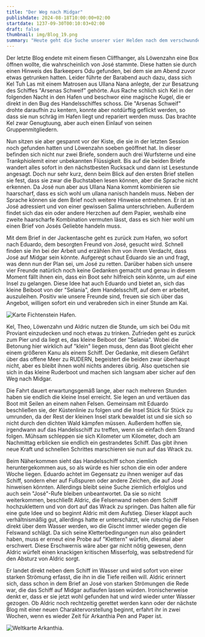 ```yaml
---
title: "Der Weg nach Midgar"
publishdate: 2024-08-18T10:00:00+02:00
startdate: 1237-09-30T00:10:03+02:00
draft: false
thumbnail: img/Blog_19.png
summary: "Heute geht die Suche unserer vier Helden nach dem verschwundenen Matrosen José weiter. Hierbei stoßen sie schnell auf ein Rätsel, welches Aldric allerdings im Handumdrehen löst. Welche Informationen sie durch das Rätsel erhalten und wie sie die Lösung auf die Insel Midgar führt, erfahrt ihr hier:"
---
```


Der letzte Blog endete mit einem fiesen Cliffhanger, als Löwenzahn eine Box öffnen wollte, die wahrscheinlich von José stammte. Diese hatten sie durch einen Hinweis des Barkeepers Odu gefunden, bei dem sie am Abend zuvor etwas getrunken hatten. Leider führte der Barabend auch dazu, dass sich Kel Tuh Las mit einem Matrosen aus Ullana Nana anlegte, der zur Besatzung des Schiffes "Arsenas Schweif" gehörte. Aus Rache schlich sich Kel in der folgenden Nacht in den Hafen und beschwor eine magische Kugel, die er direkt in den Bug des Handelsschiffes schoss. Die "Arsenas Schweif" drohte daraufhin zu kentern, konnte aber notdürftig geflickt werden, so dass sie nun schräg im Hafen liegt und repariert werden muss. Das brachte Kel zwar Genugtuung, aber auch einen Einlauf von seinen Gruppenmitgliedern.

Nun sitzen sie aber gespannt vor der Kiste, die sie in der letzten Session noch gefunden hatten und Löwenzahn soeben geöffnet hat. In dieser befinden sich nicht nur zwei Briefe, sondern auch drei Wurfsterne und eine Trankphiolemit einer unbekannten Flüssigkeit. Bis auf die beiden Briefe wandert alles sofort in den nächstbesten Rucksack und dann ist Lesestunde angesagt. Doch nur sehr kurz, denn beim Blick auf den ersten Brief stellen sie fest, dass sie zwar die Buchstaben lesen können, aber die Sprache nicht erkennen. Da José nun aber aus Ullana Nana kommt kombinieren sie haarscharf, dass es sich wohl um ullana nanisch handeln muss. Neben der Sprache können sie dem Brief noch weitere Hinweise entnehmen. Er ist an José adressiert und von einer gewissen Salima unterschrieben. Außerdem findet sich das ein oder andere Herzchen auf dem Papier, weshalb eine zweite haarscharfe Kombination vermuten lässt, dass es sich hier wohl um einen Brief von Josés Geliebte handeln muss. 

Mit dem Brief in der Jackentasche geht es zurück zum Hafen, wo sofort nach Eduardo, dem besorgten Freund von José, gesucht wird. Schnell finden sie ihn bei der Arbeit und erzählen ihm von ihrem Verdacht, dass José auf Midgar sein könnte. Aufgeregt schaut Eduardo sie an und fragt, was denn nun der Plan sei, um José zu retten. Darüber haben sich unsere vier Freunde natürlich noch keine Gedanken gemacht und genau in diesem Moment fällt ihnen ein, dass ein Boot sehr hilfreich sein könnte, um auf eine Insel zu gelangen. Diese Idee hat auch Eduardo und bietet an, sich das kleine Beiboot von der "Selania", dem Handelsschiff, auf dem er arbeitet, auszuleihen. Positiv wie unsere Freunde sind, freuen sie sich über das Angebot, willigen sofort ein und verabreden sich in einer Stunde am Kai. 

<div class="img-max center">
  <img class="img-fluid rounded" title="Karte Fichtenstein Hafen" alt="Karte Fichtenstein Hafen." src="/img/fichtenstein_hafen.jpg" />
</div>

Kel, Theo, Löwenzahn und Aldric nutzen die Stunde, um sich bei Odu mit Proviant einzudecken und noch etwas zu trinken. Zufrieden geht es zurück zum Pier und da liegt es, das kleine Beiboot der "Selania". Wobei die Betonung hier wirklich auf "klein" liegen muss, denn das Boot gleicht eher einem größeren Kanu als einem Schiff. Der Gedanke, mit diesem Gefährt über das offene Meer zu RUDERN, begeistert die beiden zwar überhaupt nicht, aber es bleibt ihnen wohl nichts anderes übrig. Also quetschen sie sich in das kleine Ruderboot und machen sich langsam aber sicher auf den Weg nach Midgar.

Die Fahrt dauert erwartungsgemäß lange, aber nach mehreren Stunden haben sie endlich die kleine Insel erreicht. Sie legen an und vertäuen das Boot mit Seilen an einem nahen Felsen. Gemeinsam mit Eduardo beschließen sie, der Küstenlinie zu folgen und die Insel Stück für Stück zu umrunden, da der Rest der kleinen Insel stark bewaldet ist und sie sich so nicht durch den dichten Wald kämpfen müssen. Außerdem hoffen sie, irgendwann auf das Handelsschiff zu treffen, wenn sie einfach dem Strand folgen. Mühsam schleppen sie sich Kilometer um Kilometer, doch am Nachmittag erblicken sie endlich ein gestrandetes Schiff. Das gibt ihnen neue Kraft und schnellen Schrittes marschieren sie nun auf das Wrack zu.

Beim Näherkommen sieht das Handelsschiff schon ziemlich heruntergekommen aus, so als würde es hier schon die ein oder andere Woche liegen. Eduardo achtet im Gegensatz zu ihnen weniger auf das Schiff, sondern eher auf Fußspuren oder andere Zeichen, die auf José hinweisen könnten. Allerdings bleibt seine Suche ziemlich erfolglos und auch sein "José"-Rufe bleiben unbeantwortet. Da sie so nicht weiterkommen, beschließt Aldric, die Felsenwand neben dem Schiff hochzuklettern und von dort auf das Wrack zu springen. Das halten alle für eine gute Idee und so beginnt Aldric mit dem Aufstieg. Dieser klappt auch verhältnismäßig gut, allerdings hatte er unterschätzt, wie rutschig die Felsen direkt über dem Wasser werden, wo die Gischt immer wieder gegen die Felswand schlägt. Da sich seine Kletterbedingungen nun also geändert haben, muss er erneut eine Probe auf "Klettern" würfeln, diesmal aber erschwert. Diese Erschwernis wäre aber gar nicht nötig gewesen, denn Aldric würfelt einen knackigen kritischen Misserfolg, was selbstredend für den Absturz von Aldric sorgt. 

Er landet direkt neben dem Schiff im Wasser und wird sofort von einer starken Strömung erfasst, die ihn in die Tiefe reißen will. Aldric erinnert sich, dass schon in dem Brief an José von starken Strömungen die Rede war, die das Schiff auf Midgar auflaufen lassen würden. Ironischerweise denkt er, dass er sie jetzt wohl gefunden hat und wird wieder unter Wasser gezogen. Ob Aldric noch rechtzeitig gerettet werden kann oder der nächste Blog mit einer neuen Charaktervorstellung beginnt, erfahrt ihr in zwei Wochen, wenn es wieder Zeit für Arkanthia Pen and Paper ist. 

<div class="img-max center">
  <img class="img-fluid" title="Weltkarte Arkanthia" alt="Weltkarte Arkanthia." src="/img/Arkanthia_Full_Map_Fichtenstein_Hafen_Midgar.jpg" />
</div>


